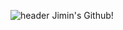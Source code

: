 ![header](https://capsule-render.vercel.app/api?type=wave&color=auto&height=300&section=header&text=capsule%20render&fontSize=90)
Jimin's Github!
